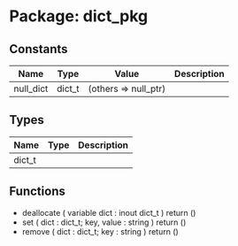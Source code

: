 # Package: dict_pkg

## Constants

| Name      | Type   | Value                 | Description |
| --------- | ------ | --------------------- | ----------- |
| null_dict | dict_t |  (others => null_ptr) |             |
## Types

| Name   | Type | Description |
| ------ | ---- | ----------- |
| dict_t |      |             |
## Functions
- deallocate <font id="function_arguments">( variable dict : inout dict_t ) </font> <font id="function_return">return ()</font>
- set <font id="function_arguments">( dict       : dict_t; key, value : string ) </font> <font id="function_return">return ()</font>
- remove <font id="function_arguments">( dict : dict_t; key  : string ) </font> <font id="function_return">return ()</font>
